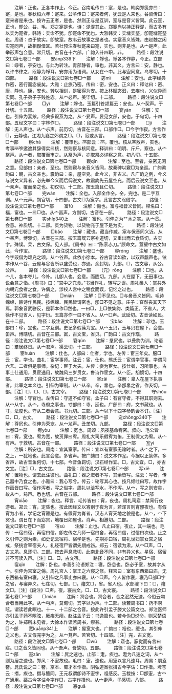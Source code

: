 <!-- { "loadSidebar": true } -->
　　注解：正也。正各本作止，今正。召南毛传曰：寔，是也。韩奕郑笺亦曰：寔，是也。春秋桓六年：寔来。公羊传曰：寔来者何，犹云是人来也。谷梁传曰：寔来者是来也。按许云正者，是也。然则正与是互训，寔与是音义皆同。此云寔，正也，卽公、谷、毛、郑之寔是也。诗：湜湜其止。郑笺尚以持正释湜，而古多有以实为寔者。韩诗：实命不犹。卽寔命不犹也。大雅韩奕：实墉实壑。卽寔墉寔壑也。周语：咨于故实。卽故寔。故韦云故事之是者也。实寔音义皆殊，由赵魏之闲实寔同声，故相叚借耳。若杜预注春秋寔来曰寔，实也。则非是也。从宀是声。此举形声包会意。常只切。古音在十六部。广韵入卄四职，非。
　　路径：段注说文□第七卷□宀部
　　安ānp339下
　　注解：竫也。竫各本作静，今正。立部曰：竫者，亭安也。与此为转注。靑部静者，审也，非其义。方言曰：安，静也。以许书律之，叚静为竫耳。安亦用为语词。从女在宀中。此与寍同意。乌寒切。十四部。
　　路径：段注说文□第七卷□宀部
　　宓mì
　　注解：安也。此字经典作密，密行而宓废矣。大雅：止旅乃密。传曰：密，安也。正义曰：释诂曰：密、康，静也。康，安也。转以相训，是密得为安。按上林赋宓汩，去疾也，义似异而实同。孔子弟子子贱姓宓。从宀必声。美毕切。十二部。
　　路径：段注说文□第七卷□宀部
　　□yì
　　注解：竫也。玉篇引苍颉篇云：安也。从宀契声。于计切。十五部。
　　路径：段注说文□第七卷□宀部
　　宴yàn
　　注解：安也。引伸为宴飨。经典多叚燕为之。从宀妟声。妟见女部，安也。于甸切。十四部。五经文字曰：字林作□。
　　路径：段注说文□第七卷□宀部
　　□jì
　　注解：无人声也。从宀尗声。前历切。古音在三部。口部作□。□今字作寂。方言作□，云静也。江湘九嶷之郊谓之□。□，寂或从言。
　　路径：段注说文□第七卷□宀部
　　察chá
　　注解：覆审也。襾部云：襾，覆也。核从襾敫声，实也。考事襾笮邀遮其辞得实曰核，然则察与核同意。释训曰：明明、斤斤，察也。从宀祭声。从宀者，取覆而审之。从祭为声，亦取祭必详察之意。初八切。十五部。
　　路径：段注说文□第七卷□宀部
　　寴qīn
　　注解：至也。至者，亲密无闲之意。见部曰：亲者，至也。然则寴与亲音义皆同，故秦碑以寴□为亲巡。广韵眞韵曰：寴，古文亲也。震韵曰：亲，屋空皃。此今义，非古义。凡广韵之例，今义与说文义异者，必先举今义而后偁说文，故震韵先云屋空皃，而后云说文至也。从宀亲声。覆而亲之也。初仅切。十二部。按玉篇且仁切。
　　路径：段注说文□第七卷□宀部
　　完wán
　　注解：全也。入部全作仝。仝，完也。是二字互训。从宀元声。胡官切，十四部。古文□为宽字。此言古文叚借字。
　　路径：段注说文□第七卷□宀部
　　富fù
　　注解：僃也。富与福音义皆同。释名曰：福，富也。一曰□也。从宀畐声。方副切。古音在一部。
　　路径：段注说文□第七卷□宀部
　　实shíp340上
　　注解：富也。引伸之为艹木之实。从宀贯。会意。神质切。十二部。贯为货物。以货物充于屋下是为实。
　　路径：段注说文□第七卷□宀部
　　□bǎo
　　注解：藏也。藏当作臧。宲与保音同义近。从宀呆声。博袌切。古音在三部。按玉篇旣云宲补道切，又重出而云食质切，古实字。殊误。呆，古文保。见人部。《周书》曰：“陈宲赤刀。”顾命文。葢壁中古文如此，今作宝。
　　路径：段注说文□第七卷□宀部
　　容rónɡ
　　注解：盛也。今字叚借为颂皃之颂。从宀谷声。此依小徐本。谷古音读如欲，以双声龤声也。铉本作从宀谷，云屋与谷皆所以盛受也，亦通。余封切。九部。□，古文容，从公。公声。
　　路径：段注说文□第七卷□宀部
　　（宂）rǒnɡ
　　注解：□也。从宀儿，各本夺儿，今补。儿卽人也。会意。而陇切。九部。人在屋下，无田事也。说会意之恉。《周书》曰：“宫中之宂食。”书当作礼，转写之误。周礼槀人：掌共外内朝宂食者之食。许偁之，涉校人宫中之稍食而误，记忆之过也。
　　路径：段注说文□第七卷□宀部
　　□mián
　　注解：□不见也。□与臱音义皆同。毛诗绵绵，韩诗作民民。按绵绵、民民皆谓密也，卽□不见之意。庄子：窅然丧其天下焉。郭象音武骈反，是郭本作□然也。一曰□，上□依集韵、类篇正。不省人。大徐作不见省人，见字衍。玉篇亦作一曰不省人。从宀□声。武延切。古音读如民。在十二部。
　　路径：段注说文□第七卷□宀部
　　宝bǎo
　　注解：珍也。玉部曰：珍，宝也。二字互训。史记多假葆为宝。从宀玉贝，玉与贝在屋下，会意。缶声。博晧切。古音在三部。寚，古文宝，省贝。广韵曰：古文作珤。
　　路径：段注说文□第七卷□宀部
　　宭qún
　　注解：羣凥也。以叠韵为训。论语曰：羣居终日。从宀君声。渠云切。十三部。
　　路径：段注说文□第七卷□宀部
　　宦huàn
　　注解：仕也。人部曰：仕者，学也。左传：宦三年矣。服□云：宦，学也。曲礼：宦学事师。注云：宦，仕也。熊氏云：宦谓学官事，学谓习六艺。二者俱是事师。杂记：宦于大夫。左传：妾为宦女。按仕者，习所事也。古事士仕通用，贯宦通用，故魏风三岁贯女，鲁诗作宦女。从宀臣。胡惯切。十四部。
　　路径：段注说文□第七卷□宀部
　　宰zǎi
　　注解：辠人在屋下执事者。此宰之本义也。引伸为宰制。从宀从辛。辛，辠也。辛卽辠之省。作亥切。一部。〖注〗□、□、□，古文宰。
　　路径：段注说文□第七卷□宀部
　　守shǒu
　　注解：守官也。左传曰：守道不如守官。孟子曰：有官守者，不得其职则去。从宀从寸。从宀，寺府之事也。寸部曰：寺，廷也。广部曰：府，文书藏也。从寸，法度也。守从二者会意。书九切。三部。从宀以下十四字参韵会本订。〖注〗□、□，古文。
　　路径：段注说文□第七卷□宀部
　　宠chǒnɡp340下
　　注解：尊凥也。引伸为荣宠。从宀龙声。丑垄切。九部。
　　路径：段注说文□第七卷□宀部
　　宥yòu
　　注解：宽也。周颂：夙夜基命宥密。叔向、毛公皆曰：宥，宽也。宥为宽，故贳罪曰宥。周礼大司乐假宥为侑，王制假又为宥。从宀有声。于救切。古音在一部。
　　路径：段注说文□第七卷□宀部
　　宐yí
　　注解：所安也。周南：宜其室家。传曰：宜以有室家无踰时者。从宀之下，一之上，一犹地也。此言会意。多省声。按广韵曰：说文本作宐。今据以正篆体。多省声，故古音鱼何切，十七部。今音鱼羁切。汉石经作宜。□，古文宜。□，亦古文宜。〖注〗□，古文宜。
　　路径：段注说文□第七卷□宀部
　　写xiě
　　注解：置物也。谓去此注彼也。曲礼曰：器之漑者不写，其余皆写。注云：写者，传己器中乃食之也。小雅曰：我心写兮。传云：轮写其心也。按凡倾吐曰写，故作字作画皆曰写。俗作泻者，写之俗字。周礼以浍写水，不作泻。从宀，写之则安矣，故从宀。舄声。悉也切。古音在五部。
　　路径：段注说文□第七卷□宀部
　　宵xiāo
　　注解：夜也。释言、毛传皆曰：宵，夜也。周礼司寤：禁宵行夜游者。郑云：宵，定昏也。按此因经文以宵别于夜为言，若浑言则宵卽夜也。有假宵为小者，学记之宵雅是也。有假宵为肖者，汉志人宵天地之貌是也。从宀，宀下冥也。谓日在下而窈冥，地覆日如屋也。肖声。相邀切。二部。
　　路径：段注说文□第七卷□宀部
　　宿sù
　　注解：止也。凡止曰宿。夜止，其一端也。毛传：一宿曰宿，再宿曰信。卽左传之凡师一宿曰舍，再宿曰信，过信曰次也。止之义引伸之则为素，如史记云宿将、宿学是也。先期亦曰宿，周礼世妇掌女宫之宿戒，祭统宫宰宿夫人，礼经宿尸皆谓先期戒饬。郑云：宿读为肃。从宀□声。□，古文夙。息逐切。三部。按去声息救切，此南北音不同，非有异义也。星宿、宿留非不可读入声。〖注〗□、□，古文宿。
　　路径：段注说文□第七卷□宀部
　　寑qǐn
　　注解：卧也。李善引论语郑注：寝，卧息也。卧必于室，故其字从宀。引伸为宫室之偁。周礼宫人：掌王之六寝之修。释宫曰：室有东西箱曰庙，无东西箱有室曰寝。又引伸之凡事止亦曰寝。从宀□声。今人皆作寝，寝乃□部□字之省，与寑异义。七荏切。七部。□，籒文□，省。省人也。水部濅下曰：□，籒文□。〖注〗《段注》□声。寑，寝古文。□、□，古文寝。
　　路径：段注说文□第七卷□宀部
　　□miàn
　　注解：冥合也。冥合者，合之泯然无迹。今俗云吻合者当用此字。从宀丏声，莫甸切。宾字以为声。十二部。读若周书曰：药不瞑眩。谓读若此瞑也。十一、十二部之合音。按此许引孟子滕文公篇文也。郑注医师亦引孟子药不瞑眩，厥疾无瘳。赵注孟子云：书逸篇也。若今伪□说命，则采楚语为之，许郑所未见者。大徐本作读若周书，缪甚。
　　路径：段注说文□第七卷□宀部
　　宽kuānp341上
　　注解：屋宽大也。广韵曰：裕也，缓也。其引伸之义也，古文假完字为之。从宀萈声。苦官切。十四部。〖注〗完，古文宽。
　　路径：段注说文□第七卷□宀部
　　□wù
　　注解：寤也。寐觉而有言曰寤。□之音义皆同也。从宀吾声。吾故切。五部。
　　路径：段注说文□第七卷□宀部
　　寁zǎn
　　注解：凥之速也。止部：疌，疾也。疌为凡速之词，从宀则为居之速也。郑风：不寁故也。毛曰：寁，速也。用寁以言凡速耳。周易：朋盍簪。晁氏说之曰：簪，京本、蜀才本作撍。阴弘道案张揖古今字诂：□作撍。埤苍云：撍，疾也。撍与簪同。王元叔谓卽诗不寁字，祖感反。玉裁按：□卽寁，古宀广通用。葢古今字诂今字作□，古字作撍也。从宀疌声。子感切。八部。
　　路径：段注说文□第七卷□宀部
　　寡ɡuǎ
